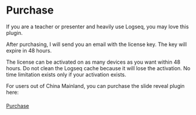 # Purchase

If you are a teacher or presenter and heavily use Logseq, you may love this plugin.

After purchasing, I will send you an email with the license key. The key will expire in 48 hours.

The license can be activated on as many devices as you want within 48 hours. Do not clean the Logseq cache because it will lose the activation. No time limitation exists only if your activation exists.

For users out of China Mainland, you can purchase the slide reveal plugin here:

<div style="display: flex; margin-top: 20px;">
<a target="_blank" :class="$style.button" href="https://www.buymeacoffee.com/vipzhicheng/e/241635">Purchase</a>
</div>

<style module>
a.button {
  color: black;
  font-weight: bold;
  padding: 10px 20px;
  background: #eee;
  border-radius: 5px;
  text-decoration: none;
  margin: 0 auto;
}
</style>

